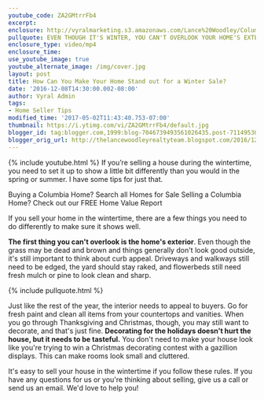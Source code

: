 ```yaml
---
youtube_code: ZA2GMtrrFb4
excerpt:
enclosure: http://vyralmarketing.s3.amazonaws.com/Lance%20Woodley/Columbia%20Real%20Estate%20Agent-%20Dec%201.mp4
pullquote: EVEN THOUGH IT'S WINTER, YOU CAN'T OVERLOOK YOUR HOME'S EXTERIOR.
enclosure_type: video/mp4
enclosure_time:
use_youtube_image: true
youtube_alternate_image: /img/cover.jpg
layout: post
title: How Can You Make Your Home Stand out for a Winter Sale?
date: '2016-12-08T14:30:00.002-08:00'
author: Vyral Admin
tags:
- Home Seller Tips
modified_time: '2017-05-02T11:43:40.753-07:00'
thumbnail: https://i.ytimg.com/vi/ZA2GMtrrFb4/default.jpg
blogger_id: tag:blogger.com,1999:blog-7046739493561026435.post-7114953095550803760
blogger_orig_url: http://thelancewoodleyrealtyteam.blogspot.com/2016/12/how-can-you-make-your-home-stand-out.html
---
```

{% include youtube.html %}
If you’re selling a house during the wintertime, you need to set it up to show a little bit differently than you would in the spring or summer. I have some tips for just that.

Buying a Columbia Home? Search all Homes for Sale
Selling a Columbia Home? Check out our FREE Home Value Report

If you sell your home in the wintertime, there are a few things you need to do differently to make sure it shows well.

**The first thing you can't overlook is the home's exterior**. Even though the grass may be dead and brown and things generally don't look good outside, it's still important to think about curb appeal. Driveways and walkways still need to be edged, the yard should stay raked, and flowerbeds still need fresh mulch or pine to look clean and sharp.

{% include pullquote.html %}

Just like the rest of the year, the interior needs to appeal to buyers. Go for fresh paint and clean all items from your countertops and vanities. When you go through Thanksgiving and Christmas, though, you may still want to decorate, and that's just fine. **Decorating for the holidays doesn't hurt the house, but it needs to be tasteful.** You don't need to make your house look like you're trying to win a Christmas decorating contest with a gazillion displays. This can make rooms look small and cluttered.

It's easy to sell your house in the wintertime if you follow these rules. If you have any questions for us or you're thinking about selling, give us a call or send us an email. We'd love to help you!
